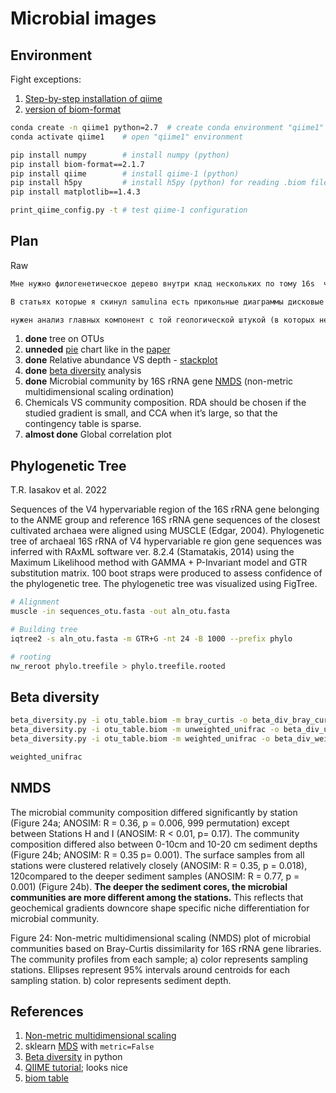 # Microbial images

## Environment

Fight exceptions:

1. [Step-by-step installation of qiime](https://www.metagenomics.wiki/tools/16s/qiime/install/packagesnotfounderror)
2. [version of biom-format](https://github.com/biocore/biom-format/issues/839)

```bash
conda create -n qiime1 python=2.7  # create conda environment "qiime1"  
conda activate qiime1    # open "qiime1" environment

pip install numpy        # install numpy (python)
pip install biom-format==2.1.7
pip install qiime        # install qiime-1 (python)
pip install h5py         # install h5py (python) for reading .biom files
pip install matplotlib==1.4.3

print_qiime_config.py -t # test qiime-1 configuration
```

## Plan

Raw

```txt
Мне нужно филогенетическое дерево внутри клад нескольких по тому 16s  что есть хотя это будет не очень репрезентативно по крайней мере это пойдет метод максимального правдоподобия наверное пойдет но тебе лучше знать клады для которых нужны деревья : Mycobacteria нужно дерево  в пределах пробы 2 см глубиной Готландская впадина и дерево между всеми остальными пробами где они там есть и наверное еще дерево с теми ребятами которые есть в NCBI, И тоже самое наверное для Архей (4 группы у меня разных тоже будет неплохо наверное) . и для JS1…

В статьях которые я скинул samulina есть прикольные диаграммы дисковые я думал для нескольких групп микробов сделать такие если ты вдруг придумаешь как их сделать то будет круто если нет то пофиг сделаю еще столбики уебищные в первой статье там диаграммы   у Shimizu... с 111 по 137 красивые вещи особенно там анализы главных компонент и еще дерево в конце вроде оно по всем таксонам которые у него есть. Knittel мне нравиться пузырьковой диаграммой

нужен анализ главных компонент с той геологической штукой (в которых нет 4 моих образцов по глубине) и корреляции групп JS1 с глубиной. Константин Сенсей наш еще про ГЦ состав говорил но наверное его можно для глубины сделать( для каждой пробы отдельно всех в кучу , типа как отношение к кислороду…
```

1. **done** tree on OTUs
2. **unneded** [pie](https://medium.com/@kvnamipara/a-better-visualisation-of-pie-charts-by-matplotlib-935b7667d77f) chart like in the [paper](./docs/Samylina2021_Article_OnThePossibilityOfAerobicMetha.pdf)
3. **done** Relative abundance VS depth - [stackplot](https://stackoverflow.com/questions/50802556/how-to-plot-a-vertical-area-plot-with-pandas)
4. **done** [beta diversity](http://qiime.org/scripts/beta_diversity.html) analysis
5. **done** Microbial community by 16S rRNA gene [NMDS](http://qiime.org/scripts/nmds.html) (non-metric multidimensional scaling ordination)
6. Chemicals VS community composition. RDA should be chosen if the studied gradient is small, and CCA when it’s large, so that the contingency table is sparse.
7. **almost done** Global correlation plot

## Phylogenetic Tree

T.R. Iasakov et al. 2022

Sequences of the V4 hypervariable region of the 16S rRNA gene
belonging to the ANME group and reference 16S rRNA gene sequences of
the closest cultivated archaea were aligned using MUSCLE (Edgar,
2004). Phylogenetic tree of archaeal 16S rRNA of V4 hypervariable re­
gion gene sequences was inferred with RAxML software ver. 8.2.4
(Stamatakis, 2014) using the Maximum Likelihood method with
GAMMA + P-Invariant model and GTR substitution matrix. 100 boot­
straps were produced to assess confidence of the phylogenetic tree. The
phylogenetic tree was visualized using FigTree.

```bash
# Alignment
muscle -in sequences_otu.fasta -out aln_otu.fasta

# Building tree
iqtree2 -s aln_otu.fasta -m GTR+G -nt 24 -B 1000 --prefix phylo

# rooting
nw_reroot phylo.treefile > phylo.treefile.rooted
```

## Beta diversity

```bash
beta_diversity.py -i otu_table.biom -m bray_curtis -o beta_div_bray_curtis
beta_diversity.py -i otu_table.biom -m unweighted_unifrac -o beta_div_unweighted_unifrac -t phylo.treefile
beta_diversity.py -i otu_table.biom -m weighted_unifrac -o beta_div_weighted_unifrac -t phylo.treefile

weighted_unifrac
```

## NMDS

The microbial community composition differed significantly by station (Figure
24a; ANOSIM: R = 0.36, p = 0.006, 999 permutation) except between Stations H and I
(ANOSIM: R < 0.01, p= 0.17). The community composition differed also between 0-10cm
and 10-20 cm sediment depths (Figure 24b; ANOSIM: R = 0.35 p= 0.001). The surface
samples from all stations were clustered relatively closely (ANOSIM: R = 0.35, p = 0.018),
120compared to the deeper sediment samples (ANOSIM: R = 0.77, p = 0.001) (Figure 24b).
**The deeper the sediment cores, the microbial communities are more different among the
stations.** This reflects that geochemical gradients downcore shape specific niche
differentiation for microbial community.

Figure 24: Non-metric multidimensional scaling (NMDS) plot of microbial
communities based on Bray-Curtis dissimilarity for 16S rRNA gene libraries. The
community profiles from each sample; a) color represents sampling stations. Ellipses
represent 95% intervals around centroids for each sampling station. b) color
represents sediment depth.

## References

1. [Non-metric multidimensional scaling](https://mb3is.megx.net/gustame/dissimilarity-based-methods/nmds)
2. sklearn [MDS](https://scikit-learn.org/stable/modules/generated/sklearn.manifold.MDS.html) with `metric=False`
3. [Beta diversity](http://scikit-bio.org/docs/0.2.0/generated/skbio.diversity.beta.html) in python
4. [QIIME tutorial](https://twbattaglia.gitbooks.io/introduction-to-qiime/content/beta_analysis.html); looks nice
5. [biom table](https://biom-format.org/documentation/generated/biom.table.Table.html)

